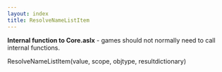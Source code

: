 ```yaml
---
layout: index
title: ResolveNameListItem
---
```


<b>Internal function to Core.aslx</b> - games should not normally need to call internal functions.

ResolveNameListItem(value, scope, objtype, resultdictionary)

